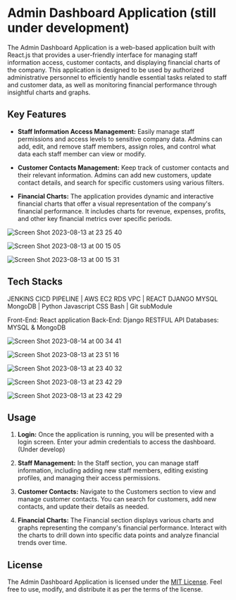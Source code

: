 # Admin Dashboard Application (still under development)

The Admin Dashboard Application is a web-based application built with React.js that provides a user-friendly interface for managing staff information access, customer contacts, and displaying financial charts of the company. This application is designed to be used by authorized administrative personnel to efficiently handle essential tasks related to staff and customer data, as well as monitoring financial performance through insightful charts and graphs.

## Key Features

- **Staff Information Access Management:** Easily manage staff permissions and access levels to sensitive company data. Admins can add, edit, and remove staff members, assign roles, and control what data each staff member can view or modify.

- **Customer Contacts Management:** Keep track of customer contacts and their relevant information. Admins can add new customers, update contact details, and search for specific customers using various filters.

- **Financial Charts:** The application provides dynamic and interactive financial charts that offer a visual representation of the company's financial performance. It includes charts for revenue, expenses, profits, and other key financial metrics over specific periods.

![Screen Shot 2023-08-13 at 23 25 40](https://github.com/Ethan-LN/Data-Dashboard/assets/71419743/b5741ce4-aaad-4c02-b7c9-9d4110dac486)

![Screen Shot 2023-08-13 at 00 15 05](https://github.com/Ethan-LN/Data-Dashboard/assets/71419743/7d01bf1b-9d8a-4ba3-8927-5eded0ab43f5)

![Screen Shot 2023-08-13 at 00 15 31](https://github.com/Ethan-LN/Data-Dashboard/assets/71419743/85fcd9ac-c8c5-4fe0-8045-bc550af129c9)


## Tech Stacks 

JENKINS CICD PIPELINE | AWS EC2 RDS VPC | REACT  DJANGO  MYSQL MongoDB | Python Javascript CSS Bash | Git subModule

Front-End: React application
Back-End:  Django RESTFUL API 
Databases: MYSQL & MongoDB

![Screen Shot 2023-08-14 at 00 34 41](https://github.com/Ethan-LN/Data-Dashboard/assets/71419743/33442c75-1f28-4b35-ad8b-d0e676adfb2b)

![Screen Shot 2023-08-13 at 23 51 16](https://github.com/Ethan-LN/Data-Dashboard/assets/71419743/d6b296bb-4630-4aac-91c7-0e6a840f310e)

![Screen Shot 2023-08-13 at 23 40 32](https://github.com/Ethan-LN/Data-Dashboard/assets/71419743/61b1c632-0bbe-4bfb-8c92-13c2b303bb65)

![Screen Shot 2023-08-13 at 23 42 29](https://github.com/Ethan-LN/Data-Dashboard/assets/71419743/6dc948ab-db61-420f-a8f0-b32a27ada02f)

![Screen Shot 2023-08-13 at 23 42 29](https://github.com/Ethan-LN/Data-Dashboard/assets/71419743/b2bde42f-8275-4429-a87b-572f90baabae)


## Usage

1. **Login:** Once the application is running, you will be presented with a login screen. Enter your admin credentials to access the dashboard.(Under develop)

2. **Staff Management:** In the Staff section, you can manage staff information, including adding new staff members, editing existing profiles, and managing their access permissions.

3. **Customer Contacts:** Navigate to the Customers section to view and manage customer contacts. You can search for customers, add new contacts, and update their details as needed.

4. **Financial Charts:** The Financial section displays various charts and graphs representing the company's financial performance. Interact with the charts to drill down into specific data points and analyze financial trends over time.


## License

The Admin Dashboard Application is licensed under the [MIT License](LICENSE). Feel free to use, modify, and distribute it as per the terms of the license.

